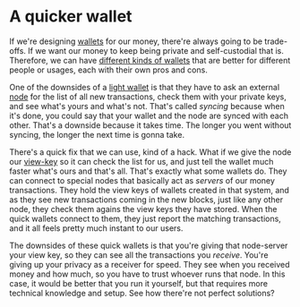 # A quicker wallet

If we're designing [wallets](3.13_wallets.md) for our money, there're always going to be trade-offs. If we want our money to keep being private and self-custodial that is. Therefore, we can have [different kinds of wallets](3.20_full-wallet.md) that are better for different people or usages, each with their own pros and cons.

One of the downsides of a [light wallet](3.25_light-wallets.md) is that they have to ask an external [node](3.19_nodes.md) for the list of all new transactions, check them with your private keys, and see what's yours and what's not. That's called *syncing* because when it's done, you could say that your wallet and the node are synced with each other. That's a downside because it takes time. The longer you went without syncing, the longer the next time is gonna take.

There's a quick fix that we can use, kind of a hack. What if we give the node our [view-key](2.26_view-keys.md) so it can check the list for us, and just tell the wallet much faster what's ours and that's all. That's exactly what some wallets do. They can connect to special nodes that basically act as *servers* of our money transactions. They hold the view keys of wallets created in that system, and as they see new transactions coming in the new blocks, just like any other node, they check them agains the view keys they have stored. When the quick wallets connect to them, they just report the matching transactions, and it all feels pretty much instant to our users. 

The downsides of these quick wallets is that you're giving that node-server your view key, so they can see all the transactions you *receive*. You're giving up your privacy as a receiver for speed. They see when you received money and how much, so you have to trust whoever runs that node. In this case, it would be better that you run it yourself, but that requires more technical knowledge and setup. See how there're not perfect solutions?